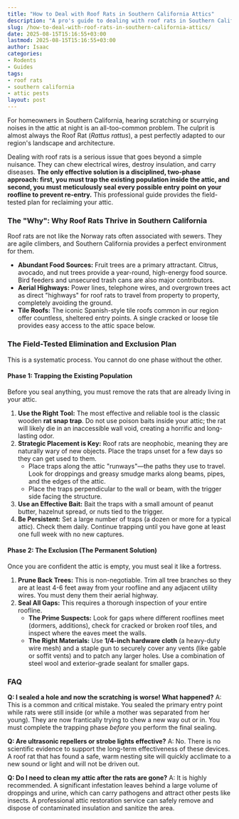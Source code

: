 ```yaml
---
title: "How to Deal with Roof Rats in Southern California Attics"
description: "A pro's guide to dealing with roof rats in Southern California attics. Learn the key signs, why they're so common here, and the critical steps of trapping and exclusion."
slug: /how-to-deal-with-roof-rats-in-southern-california-attics/
date: 2025-08-15T15:16:55+03:00
lastmod: 2025-08-15T15:16:55+03:00
author: Isaac
categories:
- Rodents
- Guides
tags:
- roof rats
- southern california
- attic pests
layout: post
---
```

For homeowners in Southern California, hearing scratching or scurrying noises in the attic at night is an all-too-common problem. The culprit is almost always the Roof Rat (*Rattus rattus*), a pest perfectly adapted to our region's landscape and architecture.

Dealing with roof rats is a serious issue that goes beyond a simple nuisance. They can chew electrical wires, destroy insulation, and carry diseases. **The only effective solution is a disciplined, two-phase approach: first, you must trap the existing population inside the attic, and second, you must meticulously seal every possible entry point on your roofline to prevent re-entry.** This professional guide provides the field-tested plan for reclaiming your attic.

### The "Why": Why Roof Rats Thrive in Southern California

Roof rats are not like the Norway rats often associated with sewers. They are agile climbers, and Southern California provides a perfect environment for them.

*   **Abundant Food Sources:** Fruit trees are a primary attractant. Citrus, avocado, and nut trees provide a year-round, high-energy food source. Bird feeders and unsecured trash cans are also major contributors.
*   **Aerial Highways:** Power lines, telephone wires, and overgrown trees act as direct "highways" for roof rats to travel from property to property, completely avoiding the ground.
*   **Tile Roofs:** The iconic Spanish-style tile roofs common in our region offer countless, sheltered entry points. A single cracked or loose tile provides easy access to the attic space below.

### The Field-Tested Elimination and Exclusion Plan

This is a systematic process. You cannot do one phase without the other.

#### Phase 1: Trapping the Existing Population

Before you seal anything, you must remove the rats that are already living in your attic.

1.  **Use the Right Tool:** The most effective and reliable tool is the classic wooden **rat snap trap**. Do not use poison baits inside your attic; the rat will likely die in an inaccessible wall void, creating a horrific and long-lasting odor.
2.  **Strategic Placement is Key:** Roof rats are neophobic, meaning they are naturally wary of new objects. Place the traps unset for a few days so they can get used to them.
    *   Place traps along the attic "runways"—the paths they use to travel. Look for droppings and greasy smudge marks along beams, pipes, and the edges of the attic.
    *   Place the traps perpendicular to the wall or beam, with the trigger side facing the structure.
3.  **Use an Effective Bait:** Bait the traps with a small amount of peanut butter, hazelnut spread, or nuts tied to the trigger.
4.  **Be Persistent:** Set a large number of traps (a dozen or more for a typical attic). Check them daily. Continue trapping until you have gone at least one full week with no new captures.

#### Phase 2: The Exclusion (The Permanent Solution)

Once you are confident the attic is empty, you must seal it like a fortress.

1.  **Prune Back Trees:** This is non-negotiable. Trim all tree branches so they are at least 4-6 feet away from your roofline and any adjacent utility wires. You must deny them their aerial highway.
2.  **Seal All Gaps:** This requires a thorough inspection of your entire roofline.
    *   **The Prime Suspects:** Look for gaps where different rooflines meet (dormers, additions), check for cracked or broken roof tiles, and inspect where the eaves meet the walls.
    *   **The Right Materials:** Use **1/4-inch hardware cloth** (a heavy-duty wire mesh) and a staple gun to securely cover any vents (like gable or soffit vents) and to patch any larger holes. Use a combination of steel wool and exterior-grade sealant for smaller gaps.

### FAQ

**Q: I sealed a hole and now the scratching is worse! What happened?**
A: This is a common and critical mistake. You sealed the primary entry point while rats were still inside (or while a mother was separated from her young). They are now frantically trying to chew a new way out or in. You must complete the trapping phase *before* you perform the final sealing.

**Q: Are ultrasonic repellers or strobe lights effective?**
A: No. There is no scientific evidence to support the long-term effectiveness of these devices. A roof rat that has found a safe, warm nesting site will quickly acclimate to a new sound or light and will not be driven out.

**Q: Do I need to clean my attic after the rats are gone?**
A: It is highly recommended. A significant infestation leaves behind a large volume of droppings and urine, which can carry pathogens and attract other pests like insects. A professional attic restoration service can safely remove and dispose of contaminated insulation and sanitize the area.
